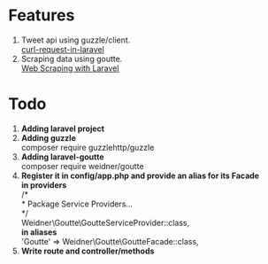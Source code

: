 <h1>Features</h1>
<ol type="1">
    <li>Tweet api using guzzle/client.<br>
    <a href="https://stackoverflow.com/questions/48279382/curl-request-in-laravel">curl-request-in-laravel</a></li>
    <li>Scraping data using goutte.<br>
    <a href="https://medium.com/@digitaldaswani/web-scraping-with-laravel-ab5f1c5f00a5">Web Scraping with Laravel</a></li>
</ol>

<h1>Todo</h1>
<ol type="1">
    <li><strong>Adding laravel project</strong></li>
    <li><strong>Adding guzzle</strong><br>composer require guzzlehttp/guzzle</li>
    <li><strong>Adding laravel-goutte</strong><br>composer require weidner/goutte</li>
    <li><strong>Register it in config/app.php and provide an alias for its Facade</strong><br>
        <b>in providers</b><br>
        /*<br>
         * Package Service Providers...<br>
         */<br>
        Weidner\Goutte\GoutteServiceProvider::class,<br>
        <b>in aliases</b><br>
        'Goutte' => Weidner\Goutte\GoutteFacade::class,<br>
    </li>
    <li><strong>Write route and controller/methods</strong></li>
</ol>
